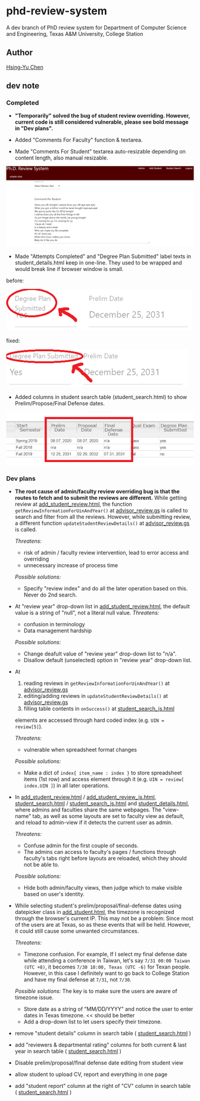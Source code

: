 # phd-review-system

A dev branch of PhD review system for Department of Computer Science and Engineering, Texas A&amp;M University, College Station

## Author

[Hsing-Yu Chen](mailto:peterchen33011@tamu.edu?subject=[GitHub]%20Source%20Han%20Sans)

## dev note

### Completed

* **"Temporarily" solved the bug of student review overriding. However, current code is still considered vulnerable, please see bold message in "Dev plans".**

* Added "Comments For Faculty" function & textarea.

* Made "Comments For Student" textarea auto-resizable depending on content length, also manual resizable.

![demo1](https://github.com/peterchen3301/phd-review-system/blob/hychen/demo_images/demo1.png?raw=true)

* Made "Attempts Completed" and "Degree Plan Submitted" label texts in student_details.html keep in one-line. They used to be wrapped and would break line if browser window is small.

before:

![demo2_1](https://github.com/peterchen3301/phd-review-system/blob/hychen/demo_images/demo_2_1.png?raw=true)

fixed:

![demo2_2](https://github.com/peterchen3301/phd-review-system/blob/hychen/demo_images/demo_2_2.png?raw=true)

* Added columns in student search table (student_search.html) to show Prelim/Propose/Final Defense dates.

![demo_3](https://github.com/peterchen3301/phd-review-system/blob/hychen/demo_images/demo_3.png?raw=true)

### Dev plans

* **The root cause of admin/faculty review overriding bug is that the routes to fetch and to submit the reviews are different.** While getting review at [add_student_review.html](add_student_review.html), the function ```getReviewInformationForUinAndYear()``` at [advisor_review.gs](advisor_review.gs) is called to search and filter from all the reviews. However, while submitting review, a different function ```updateStudentReviewDetails()``` at [advisor_review.gs](advisor_review.gs) is called.

  *Threatens:* 
  - risk of admin / faculty review intervention, lead to error access and overriding
  - unnecessary increase of process time

  *Possible solutions:*
  - Specify "review index" and do all the later operation based on this. Never do 2nd search. 

* At "review year" drop-down list in [add_student_review.html](add_student_review.html), the default value is a string of "null", not a literal null value.
  *Threatens:* 
  - confusion in terminology
  - Data management hardship

  *Possible solutions:*
  - Change deafult value of "review year" drop-down list to "n/a".
  - Disallow default (unselected) option in "review year" drop-down list.
  
* At 
  1. reading reviews in ```getReviewInformationForUinAndYear()``` at [advisor_review.gs](advisor_review.gs)
  2. editing/adding reviews in ```updateStudentReviewDetails()``` at  [advisor_review.gs](advisor_review.gs)
  3. filling table contents in ```onSuccess()``` at [student_search_js.html](student_search_js.html)
  
  elements are accessed through hard coded index (e.g. ```UIN = review[5]```).

  *Threatens:* 
  - vulnerable when spreadsheet format changes

  *Possible solutions:*
  - Make a dict of ```index{ item_name : index }``` to store spreadsheet items (1st row) and access element through it (e.g. ```UIN = review[ index.UIN ]```) in all later operations.
  
* In [add_student_review.html](add_student_review.html)  / [add_student_review_js.html](add_student_review_js.html), [student_search.html](student_search.html) / [student_search_js.html](student_search_js.html) and  [student_details.html](student_details.html), where admins and faculties share the same webpages. The "view-name" tab, as well as some layouts are set to faculty view as default, and reload to admin-view if it detects the current user as admin.

  *Threatens:* 
  - Confuse admin for the first couple of seconds. 
  - The admins can access to faculty's pages / functions through faculty's tabs right before layouts are reloaded, which they should not be able to. 

  *Possible solutions:*
  - Hide both admin/faculty views, then judge which to make visible based on user's identity.
 
* While selecting student's prelim/proposal/final-defense dates using datepicker class in [add_student.html](add_student.html), the timezone is recognized through the browser's current IP. This may not be a problem: Since most of the users are at Texas, so as these events that will be held. However, it could still cause some unwanted circumstances.

  *Threatens:* 
  - Timezone confusion. For example, If I select my final defense date while attending a conference in Taiwan, let's say ```7/31 00:00 Taiwan (UTC +8)```, it becomes ```7/30 10:00, Texas (UTC -6)``` for Texan people. However, in this case I definitely want to go back to College Station and have my final defense at ```7/31```, not ```7/30```.

  *Possible solutions:* 
   The key is to make sure the users are aware of timezone issue.
  - Store date as a string of "MM/DD/YYYY" and notice the user to enter dates in Texas timezone. << should be better
  - Add a drop-down list to let users specify their timezone.

* remove "student details" column in search table ( [student_search.html](student_search.html) )

* add "reviewers & departmental rating" columns for both current & last year in search table ( [student_search.html](student_search.html) )

* Disable prelim/proposal/final defense date editing from student view

* allow student to upload CV, report and everything in one page

* add "student report" column at the right of "CV" column in search table ( [student_search.html](student_search.html) )
